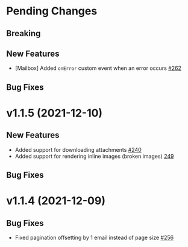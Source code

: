 # Pending Changes

## Breaking

## New Features

- [Mailbox] Added `onError` custom event when an error occurs [#262](https://github.com/nylas/components/pull/262)

## Bug Fixes

# v1.1.5 (2021-12-10)

## New Features

- Added support for downloading attachments [#240](https://github.com/nylas/components/issues/240)
- Added support for rendering inline images (broken images) [249](https://github.com/nylas/components/pull/249)

## Bug Fixes

# v1.1.4 (2021-12-09)

## Bug Fixes

- Fixed pagination offsetting by 1 email instead of page size [#256](https://github.com/nylas/components/pull/256)
